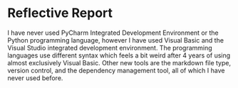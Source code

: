 Reflective Report
===========
I have never used PyCharm Integrated Development Environment or the Python programming language, however I have used Visual Basic and the Visual Studio integrated development environment. The programming languages use different syntax which feels a bit weird after 4 years of using almost exclusively Visual Basic. Other new tools are the markdown file type, version control, and the dependency management tool, all of which I have never used before. 
